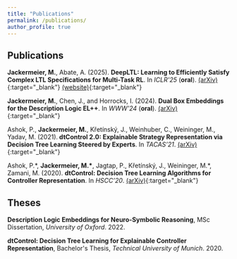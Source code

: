 ```yaml
---
title: "Publications"
permalink: /publications/
author_profile: true
---
```


## Publications

<b>Jackermeier, M.</b>, Abate, A. (2025). <b>
DeepLTL: Learning to Efficiently Satisfy Complex LTL Specifications for Multi-Task RL</b>. In <i>ICLR'25</i> (<b>oral</b>).
[(arXiv)](https://arxiv.org/abs/2410.04631){:target="_blank"} [(website)](https://deep-ltl.github.io){:target="_blank"}

<b>Jackermeier, M.</b>, Chen, J., and Horrocks, I. (2024). <b>Dual Box Embeddings for the Description Logic EL++</b>. In <i>WWW’24</i> (<b>oral</b>).
[(arXiv)](https://arxiv.org/abs/2301.11118){:target="_blank"}

Ashok, P., <b>Jackermeier, M.</b>, Křetínský, J., Weinhuber, C., Weininger, M., Yadav, M. (2021).<b> dtControl 2.0: Explainable Strategy Representation via Decision Tree Learning Steered by Experts</b>. In <i>TACAS’21</i>. [(arXiv)](https://arxiv.org/abs/2101.07202){:target="_blank"}

Ashok, P.\*, <b>Jackermeier, M.\*</b>, Jagtap, P., Křetínský, J., Weininger, M.\*, Zamani, M. (2020). <b>dtControl: Decision Tree Learning Algorithms for Controller Representation</b>. In <i>HSCC’20</i>. [(arXiv)](https://arxiv.org/abs/2002.04991){:target="_blank"}

## Theses

<b>Description Logic Embeddings for Neuro-Symbolic Reasoning</b>, MSc Dissertation, <i>University of Oxford</i>. 2022.

<b>dtControl: Decision Tree Learning for Explainable Controller Representation</b>, Bachelor's Thesis, <i>Technical University of Munich</i>. 2020.

